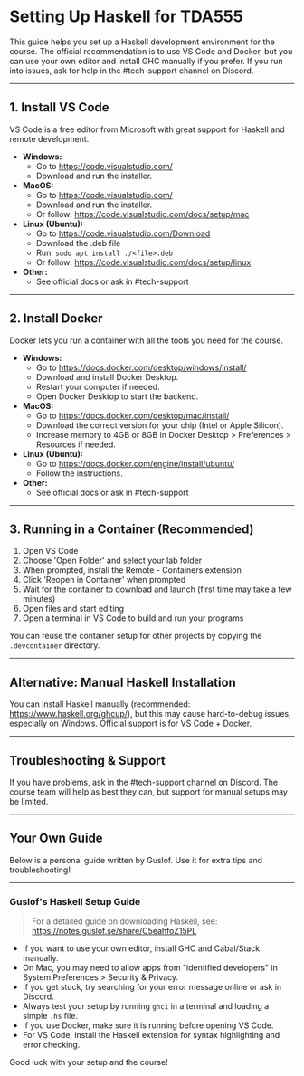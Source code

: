 # Setting Up Haskell for TDA555

This guide helps you set up a Haskell development environment for the course. The official recommendation is to use VS Code and Docker, but you can use your own editor and install GHC manually if you prefer. If you run into issues, ask for help in the #tech-support channel on Discord.

---

## 1. Install VS Code

VS Code is a free editor from Microsoft with great support for Haskell and remote development.

- **Windows:**
  - Go to https://code.visualstudio.com/
  - Download and run the installer.
- **MacOS:**
  - Go to https://code.visualstudio.com/
  - Download and run the installer.
  - Or follow: https://code.visualstudio.com/docs/setup/mac
- **Linux (Ubuntu):**
  - Go to https://code.visualstudio.com/Download
  - Download the .deb file
  - Run: `sudo apt install ./<file>.deb`
  - Or follow: https://code.visualstudio.com/docs/setup/linux
- **Other:**
  - See official docs or ask in #tech-support

---

## 2. Install Docker

Docker lets you run a container with all the tools you need for the course.

- **Windows:**
  - Go to https://docs.docker.com/desktop/windows/install/
  - Download and install Docker Desktop.
  - Restart your computer if needed.
  - Open Docker Desktop to start the backend.
- **MacOS:**
  - Go to https://docs.docker.com/desktop/mac/install/
  - Download the correct version for your chip (Intel or Apple Silicon).
  - Increase memory to 4GB or 8GB in Docker Desktop > Preferences > Resources if needed.
- **Linux (Ubuntu):**
  - Go to https://docs.docker.com/engine/install/ubuntu/
  - Follow the instructions.
- **Other:**
  - See official docs or ask in #tech-support

---

## 3. Running in a Container (Recommended)

1. Open VS Code
2. Choose 'Open Folder' and select your lab folder
3. When prompted, install the Remote - Containers extension
4. Click 'Reopen in Container' when prompted
5. Wait for the container to download and launch (first time may take a few minutes)
6. Open files and start editing
7. Open a terminal in VS Code to build and run your programs

You can reuse the container setup for other projects by copying the `.devcontainer` directory.

---

## Alternative: Manual Haskell Installation

You can install Haskell manually (recommended: https://www.haskell.org/ghcup/), but this may cause hard-to-debug issues, especially on Windows. Official support is for VS Code + Docker.

---

## Troubleshooting & Support

If you have problems, ask in the #tech-support channel on Discord. The course team will help as best they can, but support for manual setups may be limited.

---

## Your Own Guide

Below is a personal guide written by Guslof. Use it for extra tips and troubleshooting!

---

### Guslof's Haskell Setup Guide

> For a detailed guide on downloading Haskell, see: https://notes.guslof.se/share/C5eahfoZ15PL

- If you want to use your own editor, install GHC and Cabal/Stack manually.
- On Mac, you may need to allow apps from "identified developers" in System Preferences > Security & Privacy.
- If you get stuck, try searching for your error message online or ask in Discord.
- Always test your setup by running `ghci` in a terminal and loading a simple `.hs` file.
- If you use Docker, make sure it is running before opening VS Code.
- For VS Code, install the Haskell extension for syntax highlighting and error checking.

Good luck with your setup and the course!


